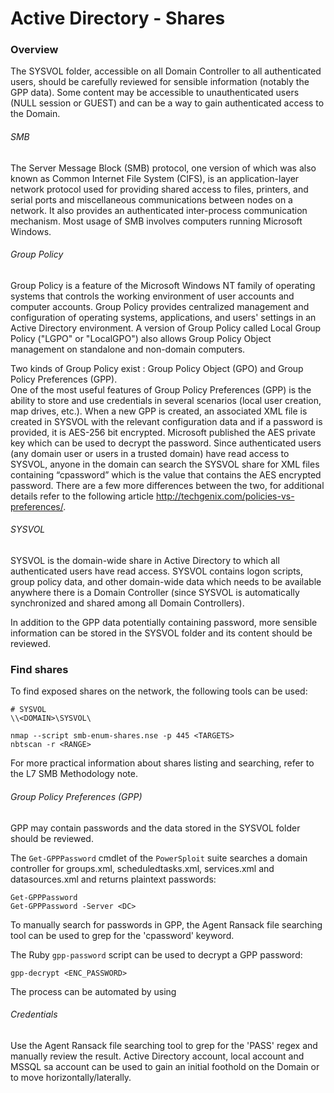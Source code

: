 # Active Directory - Shares

### Overview

The SYSVOL folder, accessible on all Domain Controller to all authenticated
users, should be carefully reviewed for sensible information (notably the GPP
data).
Some content may be accessible to unauthenticated users (NULL session or
GUEST) and can be a way to gain authenticated access to the Domain.

###### SMB

The Server Message Block (SMB) protocol, one version of which was also known as
Common Internet File System (CIFS), is an application-layer network protocol
used for providing shared access to files, printers, and serial ports and
miscellaneous communications between nodes on a network. It also provides an
authenticated inter-process communication mechanism. Most usage of SMB involves
computers running Microsoft Windows.

###### Group Policy

Group Policy is a feature of the Microsoft Windows NT family of operating
systems that controls the working environment of user accounts and computer
accounts. Group Policy provides centralized management and configuration of
operating systems, applications, and users' settings in an Active Directory
environment. A version of Group Policy called Local Group Policy ("LGPO" or
"LocalGPO") also allows Group Policy Object management on standalone and
non-domain computers.

Two kinds of Group Policy exist : Group Policy Object (GPO) and Group Policy
Preferences (GPP).  
One of the most useful features of Group Policy Preferences
(GPP) is the ability to store and use credentials in several scenarios (local
user creation, map drives, etc.). When a new GPP is created, an associated XML
file is created in SYSVOL with the relevant configuration data and if a password
is provided, it is AES-256 bit encrypted. Microsoft published the AES private
key which can be used to decrypt the password. Since authenticated users
(any domain user or users in a trusted domain) have read access to SYSVOL,
anyone in the domain can search the SYSVOL share for XML files containing
“cpassword” which is the value that contains the AES encrypted password.
There are a few more differences between the two, for additional details refer
to the following article http://techgenix.com/policies-vs-preferences/.

###### SYSVOL

SYSVOL is the domain-wide share in Active Directory to which all authenticated
users have read access. SYSVOL contains logon scripts, group policy data, and
other domain-wide data which needs to be available anywhere there is a Domain
Controller (since SYSVOL is automatically synchronized and shared among all
Domain Controllers).

In addition to the GPP data potentially containing password, more sensible
information can be stored in the SYSVOL folder and its content should be
reviewed.

### Find shares

To find exposed shares on the network, the following tools can be used:

```
# SYSVOL
\\<DOMAIN>\SYSVOL\

nmap --script smb-enum-shares.nse -p 445 <TARGETS>
nbtscan -r <RANGE>
```

For more practical information about shares listing and searching, refer to the
L7 SMB Methodology note.

###### Group Policy Preferences (GPP)

GPP may contain passwords and the data stored in the SYSVOL folder should be
reviewed.  

The `Get-GPPPassword` cmdlet of the `PowerSploit` suite searches a domain
controller for groups.xml, scheduledtasks.xml, services.xml and datasources.xml
and returns plaintext passwords:

```
Get-GPPPassword
Get-GPPPassword -Server <DC>
```

To manually search for passwords in GPP, the Agent Ransack file searching tool
can be used to grep for the 'cpassword' keyword.

The Ruby `gpp-password` script can be used to decrypt a GPP password:

```
gpp-decrypt <ENC_PASSWORD>
```

The process can be automated by using

###### Credentials

Use the Agent Ransack file searching tool to grep for the 'PASS' regex and
manually review the result.
Active Directory account, local account and MSSQL sa account can be used to
gain an initial foothold on the Domain or to move horizontally/laterally.
